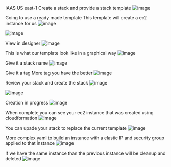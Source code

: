 IAAS
US east-1
Create a stack and provide a stack template
![image](https://github.com/VietTheBarbarian/AWS-Security-Stuff/assets/56415307/c117292c-2bd0-40da-bb09-028e944e9a41)

Going to use a ready made template
This template will create a ec2 instance for us 
![image](https://github.com/VietTheBarbarian/AWS-Security-Stuff/assets/56415307/d939ec2c-9bf3-4979-b236-5813765b0358)

![image](https://github.com/VietTheBarbarian/AWS-Security-Stuff/assets/56415307/d3b9437e-8ae8-4e17-a6fd-27ded9744864)

View in designer
![image](https://github.com/VietTheBarbarian/AWS-Security-Stuff/assets/56415307/0dddce87-6d38-4a3c-9697-acf8a1125bda)

This is what our template look like in a graphical way
![image](https://github.com/VietTheBarbarian/AWS-Security-Stuff/assets/56415307/a9152f59-14a0-4e2d-bb57-6759d2c7cf8b)

Give it a stack name 
![image](https://github.com/VietTheBarbarian/AWS-Security-Stuff/assets/56415307/99ac2679-2a58-44e7-940c-db9aa9027140)

Give it a tag
More tag you have the better 
![image](https://github.com/VietTheBarbarian/AWS-Security-Stuff/assets/56415307/2dc0080f-6cb9-4227-8474-74b7f2c86083)

Review your stack and create the stack 
![image](https://github.com/VietTheBarbarian/AWS-Security-Stuff/assets/56415307/35518101-0c20-4f50-b107-14fec9e6ae79)

![image](https://github.com/VietTheBarbarian/AWS-Security-Stuff/assets/56415307/0dcf4bd7-57b8-452b-b534-f7d1c38f2452)

Creation in progress
![image](https://github.com/VietTheBarbarian/AWS-Security-Stuff/assets/56415307/81990628-1c9d-4bde-add7-689886a9648d)

When complete you can see your ec2 instance that was created using cloudformation
![image](https://github.com/VietTheBarbarian/AWS-Security-Stuff/assets/56415307/06a96340-341a-46a6-a012-60c0106cb55e)

You can upade your stack to replace the current template 
![image](https://github.com/VietTheBarbarian/AWS-Security-Stuff/assets/56415307/fd76144a-1e88-47da-be71-ad6fefb42217)

More complex yaml to build an instance with a elastic IP and security group applied to that instance 
![image](https://github.com/VietTheBarbarian/AWS-Security-Stuff/assets/56415307/7e231228-f070-4778-af7d-3188b75b045e)

If we have the same instance than the previous instance will be cleanup and deleted
![image](https://github.com/VietTheBarbarian/AWS-Security-Stuff/assets/56415307/ddec48c2-556f-4149-9e61-e029dd6c436f)
